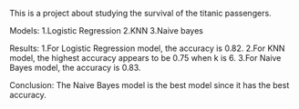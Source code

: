 This is a project about studying the survival of the titanic passengers.

Models: 1.Logistic Regression 2.KNN 3.Naive bayes

Results: 1.For Logistic Regression model, the accuracy is 0.82.
         2.For KNN model, the highest accuracy appears to be 0.75 when k is 6.
 	 3.For Naive Bayes model, the accuracy is 0.83.

Conclusion: The Naive Bayes model is the best model since it has the best accuracy.
